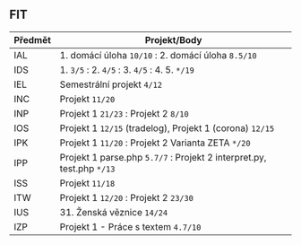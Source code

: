 ## FIT

| Předmět | Projekt/Body |
| ------ | ------ |
| IAL | 1. domácí úloha ``10/10`` : 2. domácí úloha ``8.5/10`` |
| IDS | 1.  ``3/5`` : 2.  ``4/5`` : 3. ``4/5`` : 4. 5. ``*/19``|
| IEL | Semestrální projekt ``4/12`` |
| INC | Projekt ``11/20`` |
| INP | Projekt 1 ``21/23`` : Projekt 2 ``8/10`` |
| IOS | Projekt 1 ``12/15`` (tradelog), Projekt 1 (corona) ``12/15`` |
| IPK | Projekt 1 ``11/20`` : Projekt 2 Varianta ZETA ``*/20`` |
| IPP | Projekt 1 parse.php ``5.7/7`` : Projekt 2 interpret.py, test.php ``*/13`` |
| ISS | Projekt ``11/18`` |
| ITW | Projekt 1 ``12/20`` : Projekt 2 ``23/30`` |
| IUS | 31. Ženská věznice ``14/24`` |
| IZP | Projekt 1 - Práce s textem ``4.7/10`` |
